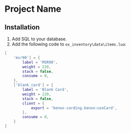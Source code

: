# Project Name

## Installation

1. Add SQL to your database.
2. Add the following code to `ox_inventory\data\items.lua`:

```lua
[
    'msr90'] = {
        label = 'MSR90',
        weight = 220,
        stack = false,
        consume = 0,
    },
    ['blank_card'] = {
        label = 'Blank Card',
        weight = 220,
        stack = false,
        client = {
            export = 'benox-carding.benox:useCard',
        },
        consume = 0,
    }
]
